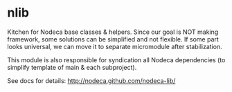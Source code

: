 nlib
====

Kitchen for Nodeca base classes & helpers. Since our goal is NOT making framework,
some solutions can be simplified and not flexible. If some part looks universal, we can
move it to separate micromodule after stabilization.

This module is also responsible for syndication all Nodeca dependencies (to simplify template
of main & each subproject).

See docs for details: http://nodeca.github.com/nodeca-lib/